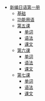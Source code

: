 * [新编日语第一册]()
    * [基础](基础/时间与时刻.md)
    * [功能用语](基础/功能用语.md)
    * [第五课]() 
      * [单词](第一册第二单元/大学の生活/单词.md) 
      * [语法](第一册第二单元/大学の生活/语法.md) 
      * [课文](第一册第二单元/大学の生活/课文.md) 
    * [第六课]()
      * [单词](第一册第二单元/浦东/单词.md) 
      * [语法](第一册第二单元/浦东/语法.md) 
      * [课文](第一册第二单元/浦东/课文.md) 
    * [第七课]()
      * [单词](第一册第二单元/北京オリンピック/单词.md) 
      * [语法](第一册第二单元/北京オリンピック/语法.md) 
      * [课文](第一册第二单元/北京オリンピック/课文.md) 